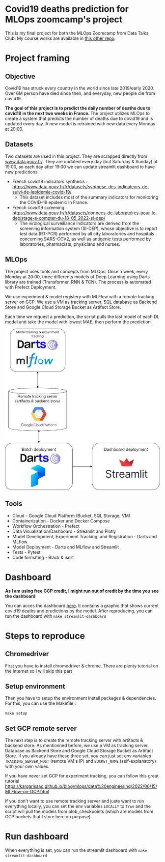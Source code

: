 # Covid19 deaths prediction for MLOps zoomcamp's project

This is my final project for both the MLOps Zoomcamp from Data Talks Club. My course works are available in [this other repo](https://github.com/WLDCH/mlops-zoomcamp).

# Project framing

## Objective

Covid19 has struck every country in the world since late 2019/early 2020. Over 6M person have died since then, and everyday, new people die from covid19.

<b>The goal of this project is to predict the daily number of deaths due to covid19 in the next two weeks in France. </b> The project utilizes MLOps to create a system that predicts the number of deaths due to covid19 and is updated every day. A new model is retrained with new data every Monday at 20:00.

## Datasets

Two datasets are used in this project. They are scrapped directly from www.data.gouv.fr/. They are updated every day (but Saturday & Sunday) at 19:00, so each day after 19:00 we can update streamlit dashboard to have new predictions.

* French covid19 indicators synthesis : https://www.data.gouv.fr/fr/datasets/synthese-des-indicateurs-de-suivi-de-lepidemie-covid-19/
  * This dataset includes most of the summary indicators for monitoring the COVID-19 epidemic in France.
* French covid19 screening : https://www.data.gouv.fr/fr/datasets/donnees-de-laboratoires-pour-le-depistage-a-compter-du-18-05-2022-si-dep/
  * The virological surveillance indicators are derived from the screening information system (SI-DEP), whose objective is to report test data (RT-PCR) performed by all city laboratories and hospitals concerning SARS-COV2, as well as antigenic tests performed by laboratories, pharmacists, physicians and nurses.

## MLOps

The project uses tools and concepts from MLOps. Once a week, every Monday at 20:00, three differents models of Deep Learning using Darts library are trained (Transformer, RNN & TCN). The process is automated with Prefect Deployment.

We use experiment & model registery with MLFlow with a remote tracking server on GCP. We use a VM as tracking server, SQL database as Backend Store and Google Cloud Storage Bucket as Artifact Store.

Each time we request a prediction, the script pulls the last model of each DL model and take the model with lowest MAE, then perform the prediction.


![MLOps_diagram](fig/MLOps_diagram.png)

## Tools

* Cloud - Google Cloud Platform (Bucket, SQL Storage, VM)
* Containerization - Docker and Docker Compose
* Workflow Orchestration - Prefect
* Data Visualization/Dashboard - Streamlit and Plotly 
* Model Development, Experiment Tracking, and Registration - Darts and MLflow
* Model Deployment - Darts and MLflow and Streamlit
* Tests - Pytest
* Code formating - Black & isort

# Dashboard

<b> As I am using free GCP credit, I might run out of credit by the time you see the dashboard </b>

You can acces the dashboard [here](http://35.210.155.194:8501/). It contains a graphic that shows current covid19 deaths and predictions by the model.
After reproducing, you can run the dashboard with `make streamlit-dashboard`

# Steps to reproduce

## Chromedriver

First you have to install chromedriver & chrome. There are plenty tutorial on the internet so I will skip this part

## Setup environment

Then you have to setup the environment install packages & dependencies. For this, you can use the Makefile :

`make setup`

## Set GCP remote server

The next step is to create the remote tracking server with artifacts & backend store. As mentionned before, we use a VM as tracking server, Database as Backend Store and Google Cloud Storage Bucket as Artifact Store. If you already have these three set, you can just set env variables `TRACKING_SERVER_HOST` (remote VM's IP) and `BUCKET_NAME` (self-explanatory) with your own values. 

If you have never set GCP for experiment tracking, you can follow this great tutorial https://kargarisaac.github.io/blog/mlops/data%20engineering/2022/06/15/MLFlow-on-GCP.html

If you don't want to use remote tracking server and juste want to run everything locally, you can set the env variables `LOCALLY` to `True` and the script will pull the models from blob_checkpoints (which are models from GCP buckets that I store here on purpose)

# Run dashboard

When everything is set, you can run the streamlit dashboard with `make streamlit-dashboard`

